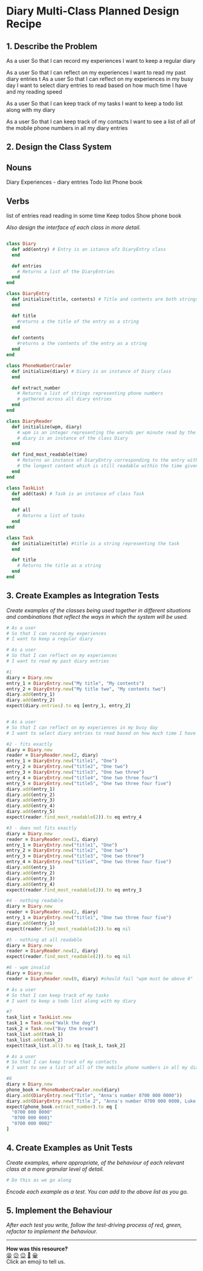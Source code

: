 # Diary Multi-Class Planned Design Recipe

## 1. Describe the Problem

As a user
So that I can record my experiences
I want to keep a regular diary

As a user
So that I can reflect on my experiences
I want to read my past diary entries
t
As a user
So that I can reflect on my experiences in my busy day
I want to select diary entries to read based on how much time I have and my reading speed

As a user
So that I can keep track of my tasks
I want to keep a todo list along with my diary

As a user
So that I can keep track of my contacts
I want to see a list of all of the mobile phone numbers in all my diary entries

## 2. Design the Class System

## Nouns
Diary
Experiences - diary entries
Todo list
Phone book

## Verbs
list of entries
read
reading in some time
Keep todos
Show phone book

<!-- ```
┌────────────────────────────┐
│ MusicPlayer                │
│                            │
│ - add(track)               │
│ - all                      │
│ - search_by_title(keyword) │
│   => [tracks...]           │
└───────────┬────────────────┘
            │
            │ owns a list of
            ▼
┌─────────────────────────┐
│ Track(title, artist)    │
│                         │
│ - title                 │
│ - artist                │
│ - format                │
│   => "TITLE by ARTIST"  │
└─────────────────────────┘
``` -->

_Also design the interface of each class in more detail._

```ruby

class Diary
  def add(entry) # Entry is an istance ofz DiaryEntry class
  end

  def entries
    # Returns a list of the DiaryEntries
  end
end

class DiaryEntry
  def initialize(title, contents) # Title and contents are both strings
  end

  def title
    #returns a the title of the entry as a string
  end

  def contents
    #returns a the contents of the entry as a string
  end
end

class PhoneNumberCrawler
  def initialize(diary) # Diary is an instance of Diary class
  end 

  def extract_number
    # Returns a list of strings representing phone numbers
    # gathered across all diary entries
  end
end

class DiaryReader
  def initialize(wpm, diary) 
    # wpm is an integer representing the wornds per minute read by the user
    # diary is an instance of the class Diary
  end

  def find_most_readable(time)
    # Returns an instance of DiaryEntry corresponding to the entry with 
    # the longest content which is still readable within the time given
  end
end

class TaskList
  def add(task) # Task is an instance of class Task
  end

  def all
    # Returns a list of tasks
  end
end

class Task
  def initialize(title) #title is a string representing the task
  end

  def title
    # Returns the title as a string
  end
end
```

## 3. Create Examples as Integration Tests

_Create examples of the classes being used together in different situations and
combinations that reflect the ways in which the system will be used._

```ruby
# As a user
# So that I can record my experiences
# I want to keep a regular diary

# As a user
# So that I can reflect on my experiences
# I want to read my past diary entries

#1
diary = Diary.new
entry_1 = DiaryEntry.new("My title", "My contents")
entry_2 = DiaryEntry.new("My title two", "My contents two")
diary.add(entry_1)
diary.add(entry_2)
expect(diary.entries).to eq [entry_1, entry_2]


# As a user
# So that I can reflect on my experiences in my busy day
# I want to select diary entries to read based on how much time I have and my reading speed

#2 - fits exactly
diary = Diary.new
reader = DiaryReader.new(2, diary)
entry_1 = DiaryEntry.new("title1", "One")
entry_2 = DiaryEntry.new("title2", "One two")
entry_3 = DiaryEntry.new("title3", "One two three")
entry_4 = DiaryEntry.new("title4", "One two three four")
entry_5 = DiaryEntry.new("title5", "One two three four five")
diary.add(entry_1)
diary.add(entry_2)
diary.add(entry_3)
diary.add(entry_4)
diary.add(entry_5)
expect(reader.find_most_readable(2)).to eq entry_4

#3 - does not fits exactly
diary = Diary.new
reader = DiaryReader.new(2, diary)
entry_1 = DiaryEntry.new("title1", "One")
entry_2 = DiaryEntry.new("title2", "One two")
entry_3 = DiaryEntry.new("title3", "One two three")
entry_4 = DiaryEntry.new("title4", "One two three four five")
diary.add(entry_1)
diary.add(entry_2)
diary.add(entry_3)
diary.add(entry_4)
expect(reader.find_most_readable(2)).to eq entry_3

#4 - nothing readable
diary = Diary.new
reader = DiaryReader.new(2, diary)
entry_1 = DiaryEntry.new("title1", "One two three four five")
diary.add(entry_1)
expect(reader.find_most_readable(2)).to eq nil

#5 - nothing at all readable
diary = Diary.new
reader = DiaryReader.new(2, diary)
expect(reader.find_most_readable(2)).to eq nil

#6 - wpm invalid
diary = Diary.new
reader = DiaryReader.new(0, diary) #should fail "wpm must be above 0"

# As a user
# So that I can keep track of my tasks
# I want to keep a todo list along with my diary

#7
task_list = TaskList.new
task_1 = Task.new("Walk the dog")
task_2 = Task.new("Buy the bread")
task_list.add(task_1)
task_list.add(task_2)
expect(task_list.all).to eq [task_1, task_2]

# As a user
# So that I can keep track of my contacts
# I want to see a list of all of the mobile phone numbers in all my diary entries

#8
diary = Diary.new
phone_book = PhoneNumberCrawler.new(diary)
diary.add(DiaryEntry.new("Title", "Anna's number 0700 000 0000"))
diary.add(DiaryEntry.new("Title 2", "Anna's number 0700 000 0000, Luke's number 0700 000 0001 and Mario's number 0700 000 0002. Mario's number 0700 000 0002 again"))
expect(phone_book.extract_number).to eq [
  "0700 000 0000"
  "0700 000 0001"
  "0700 000 0002"
]


```

## 4. Create Examples as Unit Tests

_Create examples, where appropriate, of the behaviour of each relevant class at
a more granular level of detail._

```ruby
# Do this as we go along
```

_Encode each example as a test. You can add to the above list as you go._

## 5. Implement the Behaviour

_After each test you write, follow the test-driving process of red, green,
refactor to implement the behaviour._


<!-- BEGIN GENERATED SECTION DO NOT EDIT -->

---

**How was this resource?**  
[😫](https://airtable.com/shrUJ3t7KLMqVRFKR?prefill_Repository=makersacademy%2Fgolden-square&prefill_File=resources%2Fmulti_class_recipe_template.md&prefill_Sentiment=😫) [😕](https://airtable.com/shrUJ3t7KLMqVRFKR?prefill_Repository=makersacademy%2Fgolden-square&prefill_File=resources%2Fmulti_class_recipe_template.md&prefill_Sentiment=😕) [😐](https://airtable.com/shrUJ3t7KLMqVRFKR?prefill_Repository=makersacademy%2Fgolden-square&prefill_File=resources%2Fmulti_class_recipe_template.md&prefill_Sentiment=😐) [🙂](https://airtable.com/shrUJ3t7KLMqVRFKR?prefill_Repository=makersacademy%2Fgolden-square&prefill_File=resources%2Fmulti_class_recipe_template.md&prefill_Sentiment=🙂) [😀](https://airtable.com/shrUJ3t7KLMqVRFKR?prefill_Repository=makersacademy%2Fgolden-square&prefill_File=resources%2Fmulti_class_recipe_template.md&prefill_Sentiment=😀)  
Click an emoji to tell us.

<!-- END GENERATED SECTION DO NOT EDIT -->